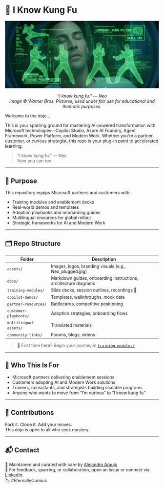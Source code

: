 # 🥋 I Know Kung Fu

<p align="center">
  <img src="assets/Neo-plugged.jpg" alt="Neo plugged into the Matrix" width="600"/>
</p>

<p align="center"><em>“I know kung fu.” — Neo<br>
Image © Warner Bros. Pictures, used under fair use for educational and thematic purposes.</em></p>

Welcome to the dojo...

This is your sparring ground for mastering AI-powered transformation with Microsoft technologies—Copilot Studio, Azure AI Foundry, Agent Framework, Power Platform, and Modern Work. Whether you're a partner, customer, or curious strategist, this repo is your plug-in point to accelerated learning.

> “I know kung fu.” — Neo  
> Now you can too.

---

## 🎯 Purpose

This repository equips Microsoft partners and customers with:
- Training modules and enablement decks
- Real-world demos and templates
- Adoption playbooks and onboarding guides
- Multilingual resources for global rollout
- Strategic frameworks for AI and Modern Work

---

## 🗂️ Repo Structure

| Folder | Description |
|--------|-------------|
| `assets/` | Images, logos, branding visuals (e.g., Neo_plugged.jpg) |
| `docs/` | Markdown guides, onboarding instructions, architecture diagrams |
| `training-modules/` | Slide decks, session outlines, recordings 🥋 |
| `copilot-demos/` | Templates, walkthroughs, mock data |
| `partner-resources/` | Battlecards, competitive positioning |
| `customer-playbooks/` | Adoption strategies, onboarding flows |
| `multilingual-assets/` | Translated materials |
| `community-links/` | Forums, blogs, videos |

> 🥋 First time here? Begin your journey in [`training-modules/`](training-modules/)
---

## 🧠 Who This Is For

- Microsoft partners delivering enablement sessions
- Customers adopting AI and Modern Work solutions
- Trainers, consultants, and strategists building scalable programs
- Anyone who wants to move from “I’m curious” to “I know kung fu”

---

## 🤝 Contributions

Fork it. Clone it. Add your moves.  
This dojo is open to all who seek mastery.

---

## 📬 Contact

🧠 Maintained and curated with care by [Alejandro Araujo](https://www.linkedin.com/in/a2araujo)  
💬 For feedback, sparring, or collaboration, open an issue or connect via LinkedIn.  
🏷️ #EternallyCurious
